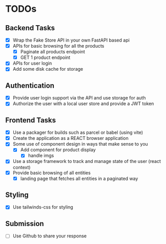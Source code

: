 # TODOs

## Backend Tasks

- [X] Wrap the Fake Store API in your own FastAPI based api
- [X] APIs for basic browsing for all the products
  - [X] Paginate all products endpoint
  - [X] GET 1 product endpoint
- [X] APIs for user login
- [X] Add some disk cache for storage

## Authentication

- [X] Provide user login support via the API and use storage for auth
- [X] Authorize the user with a local user store and provide a JWT token

## Frontend Tasks

- [X] Use a packager for builds such as parcel or babel (using vite)
- [X] Create the application as a REACT browser application
- [X] Some use of component design in ways that make sense to you
  - [X] Add component for product display
    - [X] handle imgs
- [X] Use a storage framework to track and manage state of the user (react context)
- [X] Provide basic browsing of all entities
  - [X] landing page that fetches all entities in a paginated way

## Styling

- [X] Use tailwinds-css for styling

## Submission

- [ ] Use Github to share your response
